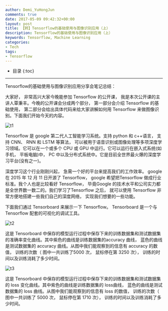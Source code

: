 ```yaml
---
author: Demi_YuHongJun
comments: true
date: 2017-05-09 09:42:32+00:00
layout: post
title: 【转】Tensorflow的基础使用与图像识别应用（上）
description: Tensorflow的基础使用与图像识别应用（上）
keywords: Tensorflow, Machine Learning
categories:
- Tech
tags:
- Tensorflow
---
```

* 目录
{:toc}
---

Tensorflow的基础使用与图像识别应用分享会笔记总结：

大家好， 非常高兴大家今晚能参加 Tensorflow 的公开课， 我是本次公开课的主讲人覃秉丰。今晚的公开课会分成两个部分， 第一部分会介绍 Tensorflow 的基础使用， 第二部分会给出具体代码来给大家讲解如何用 Tensorflow 来做图像识别。下面我们开始今天的内容。

![t1](https://yuhongjun.github.io/assets/media/05-2017/t1.png)


Tensorflow 是 google 第二代人工智能学习系统。支持 python 和 c++语言， 支持 CNN、 RNN 和 LSTM 等算法， 可以被用于语音识别或图像处理等多项深度学习领域。它可以在一个或多个 CPU 或 GPU 中运行。它可以运行在嵌入式系统(如手机， 平板电脑)中， PC 中以及分布式系统中。它是目前全世界最火爆的深度学习平台(没有之一)。

深度学习这个行业刚刚兴起， 急需一个好的平台来提高我们的工作效率。 google 在 2015 年 12 月 11 日开源了 Tensorflow， google 希望把Tensorflow 做成行业标准。我个人也是比较看好 Tensorflow， 毕竟Google 的技术水平和公司实力都是全世界数一数二的。我们学习了Tensorflow 之后， 就可以使用 Tensorflow 非常方便地搭建一些我们自己的深度网络， 实现我们想要的一些功能。

下面我们通过 Tensorboard 来展示一下 Tensorflow。 Tensorboard 是一个与 Tensorflow 配套的可视化的调试工具。

![t2](https://yuhongjun.github.io/assets/media/05-2017/t2.png)

这是 Tensorboard 中保存的模型运行过程中保存下来的训练数据集和测试数据集的准确率变化曲线。其中紫色的曲线是训练数据集的accuracy 曲线， 蓝色的曲线是测试数据集的 accuracy 曲线。从图中我们能观察到的信息有 accuracy 的数值， 训练的次数（ 图中一共训练了5000 次， 鼠标停在第 3250 次）， 训练的时间以及训练消耗了多少时间。

![t3](https://yuhongjun.github.io/assets/media/05-2017/t3.png)

这是 Tensorboard 中保存的模型运行过程中保存下来的训练数据集和测试数据集的 loss 变化曲线。其中紫色的曲线是训练数据集的 loss曲线， 蓝色的曲线是测试数据集的 loss 曲线。从图中我们能观察到的信息有 loss 的数值， 训练的次数（ 图中一共训练了 5000 次， 鼠标停在第 1710 次）， 训练的时间以及训练消耗了多少时间。